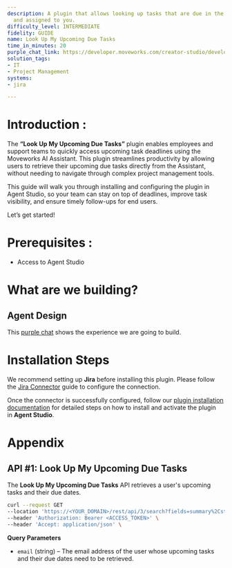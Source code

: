 ```yaml
---
description: A plugin that allows looking up tasks that are due in the coming days
  and assigned to you.
difficulty_level: INTERMEDIATE
fidelity: GUIDE
name: Look Up My Upcoming Due Tasks
time_in_minutes: 20
purple_chat_link: https://developer.moveworks.com/creator-studio/developer-tools/purple-chat/?conversation=%7B%22startTimestamp%22%3A%2211%3A43+AM%22%2C%22messages%22%3A%5B%7B%22parts%22%3A%5B%7B%22richText%22%3A%22What+tasks+are+due+in+the+next+3+days%3F%22%7D%5D%2C%22role%22%3A%22user%22%7D%2C%7B%22parts%22%3A%5B%7B%22reasoningSteps%22%3A%5B%7B%22richText%22%3A%22Checked+for+an+authenticated+Jira+account.%22%2C%22status%22%3A%22success%22%7D%2C%7B%22richText%22%3A%22Searching+for+issues+assigned+to+you+with+a+due+date+in+the+next+3+days.%22%2C%22status%22%3A%22success%22%7D%5D%7D%2C%7B%22richText%22%3A%22%3Cp%3EI+found+3+issues+assigned+to+you+in+%3Cb%3EJira%3C%2Fb%3E+due+in+the+next+3+days%3A%3C%2Fp%3E%3Cul%3E%3Cli%3E%3Cb%3EPROJ-123%3A+Finalize+Q3+marketing+report%3C%2Fb%3E%3Cbr%3EStatus%3A+In+Progress+%7C+Due%3A+Today%3C%2Fli%3E%3Cli%3E%3Cb%3EDEV-456%3A+Fix+API+authentication+bug%3C%2Fb%3E%3Cbr%3EStatus%3A+To+Do+%7C+Due%3A+Tomorrow%3C%2Fli%3E%3Cli%3E%3Cb%3EDES-789%3A+Create+mockups+for+new+homepage%3C%2Fb%3E%3Cbr%3EStatus%3A+In+Review+%7C+Due%3A+in+3+days%3C%2Fli%3E%3C%2Ful%3E%3Cp%3EYou+can+ask+me+to+change+the+status+or+add+a+comment+to+any+of+these+issues.%3C%2Fp%3E%22%7D%2C%7B%22citations%22%3A%5B%7B%22citationTitle%22%3A%22PROJ-123%3A+Finalize+Q3+marketing+report%22%2C%22connectorName%22%3A%22jira%22%7D%2C%7B%22citationTitle%22%3A%22DEV-456%3A+Fix+API+authentication+bug%22%2C%22connectorName%22%3A%22jira%22%7D%2C%7B%22citationTitle%22%3A%22DES-789%3A+Create+mockups+for+new+homepage%22%2C%22connectorName%22%3A%22jira%22%7D%5D%7D%5D%2C%22role%22%3A%22assistant%22%7D%5D%7D
solution_tags:
- IT
- Project Management
systems:
- jira

---
```

# **Introduction :**

The **“Look Up My Upcoming Due Tasks”** plugin enables employees and support teams to quickly access upcoming task deadlines using the Moveworks AI Assistant. This plugin streamlines productivity by allowing users to retrieve their upcoming due tasks directly from the Assistant, without needing to navigate through complex project management tools.

This guide will walk you through installing and configuring the plugin in Agent Studio, so your team can stay on top of deadlines, improve task visibility, and ensure timely follow-ups for end users.

Let’s get started!

# Prerequisites :

- Access to Agent Studio

# What are we building?

## **Agent Design**

This [purple chat](https://developer.moveworks.com/creator-studio/developer-tools/purple-chat/?conversation=%7B%22startTimestamp%22%3A%2211%3A43+AM%22%2C%22messages%22%3A%5B%7B%22parts%22%3A%5B%7B%22richText%22%3A%22What+tasks+are+due+in+the+next+3+days%3F%22%7D%5D%2C%22role%22%3A%22user%22%7D%2C%7B%22parts%22%3A%5B%7B%22reasoningSteps%22%3A%5B%7B%22richText%22%3A%22Checked+for+an+authenticated+Jira+account.%22%2C%22status%22%3A%22success%22%7D%2C%7B%22richText%22%3A%22Searching+for+issues+assigned+to+you+with+a+due+date+in+the+next+3+days.%22%2C%22status%22%3A%22success%22%7D%5D%7D%2C%7B%22richText%22%3A%22%3Cp%3EI+found+3+issues+assigned+to+you+in+%3Cb%3EJira%3C%2Fb%3E+due+in+the+next+3+days%3A%3C%2Fp%3E%3Cul%3E%3Cli%3E%3Cb%3EPROJ-123%3A+Finalize+Q3+marketing+report%3C%2Fb%3E%3Cbr%3EStatus%3A+In+Progress+%7C+Due%3A+Today%3C%2Fli%3E%3Cli%3E%3Cb%3EDEV-456%3A+Fix+API+authentication+bug%3C%2Fb%3E%3Cbr%3EStatus%3A+To+Do+%7C+Due%3A+Tomorrow%3C%2Fli%3E%3Cli%3E%3Cb%3EDES-789%3A+Create+mockups+for+new+homepage%3C%2Fb%3E%3Cbr%3EStatus%3A+In+Review+%7C+Due%3A+in+3+days%3C%2Fli%3E%3C%2Ful%3E%3Cp%3EYou+can+ask+me+to+change+the+status+or+add+a+comment+to+any+of+these+issues.%3C%2Fp%3E%22%7D%2C%7B%22citations%22%3A%5B%7B%22citationTitle%22%3A%22PROJ-123%3A+Finalize+Q3+marketing+report%22%2C%22connectorName%22%3A%22jira%22%7D%2C%7B%22citationTitle%22%3A%22DEV-456%3A+Fix+API+authentication+bug%22%2C%22connectorName%22%3A%22jira%22%7D%2C%7B%22citationTitle%22%3A%22DES-789%3A+Create+mockups+for+new+homepage%22%2C%22connectorName%22%3A%22jira%22%7D%5D%7D%5D%2C%22role%22%3A%22assistant%22%7D%5D%7D) shows the experience we are going to build.

# **Installation Steps**

We recommend setting up **Jira** before installing this plugin. Please follow the [Jira Connector](https://developer.moveworks.com/marketplace/package/?id=jira&hist=home%2Cbrws#how-to-implement) guide to configure the connection.

Once the connector is successfully configured, follow our [plugin installation documentation](https://help.moveworks.com/docs/ai-agent-marketplace-installation) for detailed steps on how to install and activate the plugin in **Agent Studio**.

# **Appendix**

## API #1: Look Up My Upcoming Due Tasks

The **Look Up My Upcoming Due Tasks** API retrieves a user's upcoming tasks and their due dates.

```bash
curl --request GET
--location 'https://<YOUR_DOMAIN>/rest/api/3/search?fields=summary%2Cstatus%2Cproject%2Cassignee%2Cduedate&fields=summary%2Cstatus%2Cproject%2Cassignee%2C&maxResults=100&jql=assignee%20%3D%20%22{{email}}%22%20AND%20statusCategory%20!%3D%20Done%20AND%20duedate%20%3E%3D%20now()%20AND%20duedate%20%3C%3D%203d' \
--header 'Authorization: Bearer <ACCESS_TOKEN>' \
--header 'Accept: application/json' \
```

**Query Parameters**

- `email` (string) – The email address of the user whose upcoming tasks and their due dates need to be retrieved.